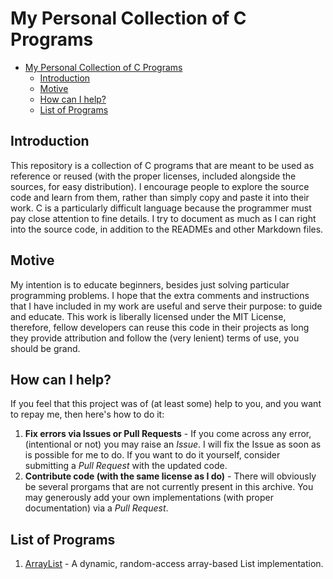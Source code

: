 # My Personal Collection of C Programs

- [My Personal Collection of C Programs](#my-personal-collection-of-c-programs)
  - [Introduction](#introduction)
  - [Motive](#motive)
  - [How can I help?](#how-can-i-help)
  - [List of Programs](#list-of-programs)

## Introduction

This repository is a collection of C programs that are meant to be
used as reference or reused (with the proper licenses, included
alongside the sources, for easy distribution). I encourage people to
explore the source code and learn from them, rather than simply copy
and paste it into their work. C is a particularly difficult language
because the programmer must pay close attention to fine details. I
try to document as much as I can right into the source code, in
addition to the READMEs and other Markdown files.

## Motive

My intention is to educate beginners, besides just solving particular
programming problems. I hope that the extra comments and instructions
that I have included in my work are useful and serve their purpose:
to guide and educate. This work is liberally licensed under the
MIT License, therefore, fellow developers can reuse this code in their
projects as long they provide attribution and follow the (very lenient)
terms of use, you should be grand.

## How can I help?

If you feel that this project was of (at least some) help to you, and
you want to repay me, then here's how to do it:
1. **Fix errors via Issues or Pull Requests** - If you come across any error,
   (intentional or not) you may raise an *Issue*. I will fix the Issue as
   soon as is possible for me to do. If you want to do it yourself, consider
   submitting a *Pull Request* with the updated code. 
2. **Contribute code (with the same license as I do)** - There will obviously
   be several prorgams that are not currently present in this archive. You
   may generously add your own implementations (with proper documentation)
   via a *Pull Request*.

## List of Programs
1. [ArrayList](https://github.com/hungrybluedev/C-Programs/tree/master/Data%20Structures/ArrayList) - A dynamic, random-access array-based List implementation.
